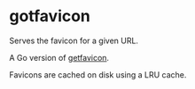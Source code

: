 # gotfavicon

Serves the favicon for a given URL.

A Go version of [getfavicon](https://github.com/potatolondon/getfavicon).

Favicons are cached on disk using a LRU cache.
